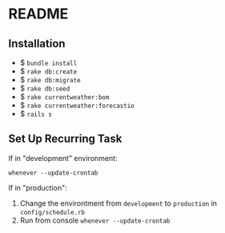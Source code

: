 # README

## Installation

* $ `bundle install`
* $ `rake db:create`
* $ `rake db:migrate`
* $ `rake db:seed`
* $ `rake currentweather:bom`
* $ `rake currentweather:forecastio`
* $ `rails s`


## Set Up Recurring Task
If in "development" environment:

  `whenever --update-crontab`

If in "production":

1. Change the environtment from `development` to `production` in `config/schedule.rb`
2. Run from console `whenever --update-crontab`
